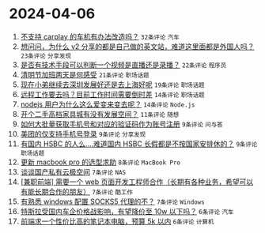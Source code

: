 # 2024-04-06

1. [不支持 carplay 的车机有办法改造吗？](https://www.v2ex.com/t/1029959) `32条评论` `汽车`
1. [想问问，为什么 v2 分享的都是自己做的英文站，难道这里面都是外国人吗？](https://www.v2ex.com/t/1029957) `23条评论` `分享发现`
1. [是否有技术手段可以判断一个视频是直播还是录播？](https://www.v2ex.com/t/1029961) `22条评论` `程序员`
1. [清明节加班两天是何感受](https://www.v2ex.com/t/1029956) `21条评论` `职场话题`
1. [现在小弟继续去深圳发展好还是去上海好呢](https://www.v2ex.com/t/1029968) `19条评论` `职场话题`
1. [远程工作要去吗？目前工作时间需要倒时差](https://www.v2ex.com/t/1029983) `14条评论` `职场话题`
1. [nodejs 用户为什么这么爱变来变去呢？](https://www.v2ex.com/t/1029981) `14条评论` `Node.js`
1. [开个二手高档家具城有没有发展空间？](https://www.v2ex.com/t/1029986) `11条评论` `随想`
1. [如何大批量获取手机号和对应的验证码作为账号注册](https://www.v2ex.com/t/1030002) `9条评论` `问与答`
1. [美团的仅支持手机号登录](https://www.v2ex.com/t/1029996) `9条评论` `分享发现`
1. [有国内 HSBC 的人么....难道国内 HSBC 长假都是不按国家安排休的？](https://www.v2ex.com/t/1029978) `9条评论` `职场话题`
1. [更新 macbook pro 的选型求助](https://www.v2ex.com/t/1029974) `8条评论` `MacBook Pro`
1. [谈谈国产私有云极空间](https://www.v2ex.com/t/1029998) `7条评论` `NAS`
1. [[兼职前端] 需要一个 web 页面开发工程师合作（长期有各种业务，希望可以有能长期合作的朋友）](https://www.v2ex.com/t/1029990) `7条评论` `酷工作`
1. [有熟悉 windows 配置 SOCKS5 代理的不？](https://www.v2ex.com/t/1029982) `7条评论` `Windows`
1. [特斯拉受国内车企价格战影响，有望降价至 10w 以下吗？](https://www.v2ex.com/t/1029994) `6条评论` `汽车`
1. [前端求一个性价比高的笔记本电脑，预算 5k 以内](https://www.v2ex.com/t/1029991) `6条评论` `计算机`
